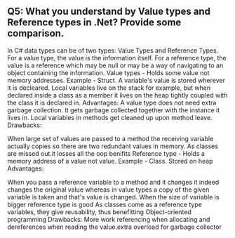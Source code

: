 ## Q5: What you understand by Value types and Reference types in .Net? Provide some comparison.

In C# data types can be of two types: Value Types and Reference Types. For a value type, the value is the information itself. For a reference type, the value is a reference which may be null or may be a way of navigating to an object containing the information.
Value types - Holds some value not memory addresses. Example - Struct. A variable's value is stored wherever it is decleared. Local variables live on the stack for example, but when declared inside a class as a member it lives on the heap tightly coupled with the class it is declared in.
Advantages: A value type does not need extra garbage collection. It gets garbage collected together with the instance it lives in. Local variables in methods get cleaned up upon method leave.
Drawbacks:

When large set of values are passed to a method the receiving variable actually copies so there are two redundant values in memory.
As classes are missed out.it losses all the oop benifits
Reference type - Holds a memory address of a value not value. Example - Class. Stored on heap
Advantages:

When you pass a reference variable to a method and it changes it indeed changes the original value whereas in value types a copy of the given variable is taken and that's value is changed.
When the size of variable is bigger reference type is good
As classes come as a reference type variables, they give reusability, thus benefitting Object-oriented programming
Drawbacks: More work referencing when allocating and dereferences when reading the value.extra overload for garbage collector